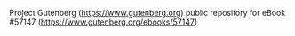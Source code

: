 Project Gutenberg (https://www.gutenberg.org) public repository for
eBook #57147 (https://www.gutenberg.org/ebooks/57147)
